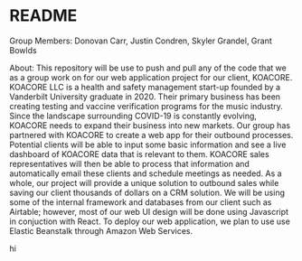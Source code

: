 # README

Group Members: Donovan Carr, Justin Condren, Skyler Grandel, Grant Bowlds

About: This repository will be use to push and pull any of the code that we as a group work on for our web application project for our client, KOACORE. KOACORE LLC is a health and safety management start-up founded by a Vanderbilt University graduate in 2020. Their primary business has been creating testing and vaccine verification programs for the music industry. Since the landscape surrounding COVID-19 is constantly evolving, KOACORE needs to expand their business into new markets. Our group has partnered with KOACORE to create a web app for their outbound processes. Potential clients will be able to input some basic information and see a live dashboard of KOACORE data that is relevant to them. KOACORE sales representatives will then be able to process that information and automatically email these clients and schedule meetings as needed. As a whole, our project will provide a unique solution to outbound sales while saving our client thousands of dollars on a CRM solution. We will be using some of the internal framework and databases from our client such as Airtable; however, most of our web UI design will be done using Javascript in conjuction with React. To deploy our web application, we plan to use use Elastic Beanstalk through Amazon Web Services.

hi  
